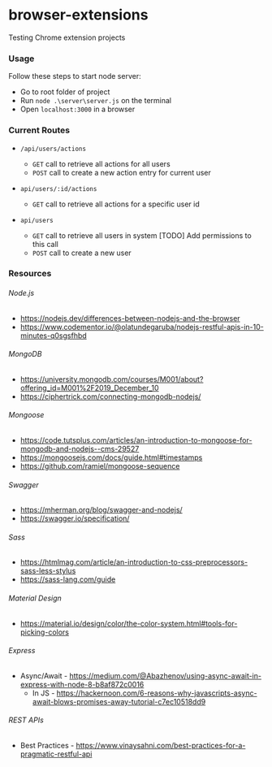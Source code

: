 # browser-extensions
Testing Chrome extension projects

### Usage
Follow these steps to start node server:
* Go to root folder of project
* Run `node .\server\server.js` on the terminal
* Open `localhost:3000` in a browser

### Current Routes
* `/api/users/actions` 
    - `GET` call to retrieve all actions for all users
    - `POST` call to create a new action entry for current user

* `api/users/:id/actions`
    - `GET` call to retrieve all actions for a specific user id

* `api/users`
    - `GET` call to retrieve all users in system [TODO] Add permissions to this call
    - `POST` call to create a new user

### Resources
###### Node.js
- https://nodejs.dev/differences-between-nodejs-and-the-browser
- https://www.codementor.io/@olatundegaruba/nodejs-restful-apis-in-10-minutes-q0sgsfhbd

###### MongoDB
- https://university.mongodb.com/courses/M001/about?offering_id=M001%2F2019_December_10
- https://ciphertrick.com/connecting-mongodb-nodejs/

###### Mongoose
- https://code.tutsplus.com/articles/an-introduction-to-mongoose-for-mongodb-and-nodejs--cms-29527
- https://mongoosejs.com/docs/guide.html#timestamps
- https://github.com/ramiel/mongoose-sequence

###### Swagger
- https://mherman.org/blog/swagger-and-nodejs/
- https://swagger.io/specification/


###### Sass
- https://htmlmag.com/article/an-introduction-to-css-preprocessors-sass-less-stylus
- https://sass-lang.com/guide

###### Material Design
- https://material.io/design/color/the-color-system.html#tools-for-picking-colors

###### Express
- Async/Await - https://medium.com/@Abazhenov/using-async-await-in-express-with-node-8-b8af872c0016
    - In JS - https://hackernoon.com/6-reasons-why-javascripts-async-await-blows-promises-away-tutorial-c7ec10518dd9

###### REST APIs
- Best Practices - https://www.vinaysahni.com/best-practices-for-a-pragmatic-restful-api
